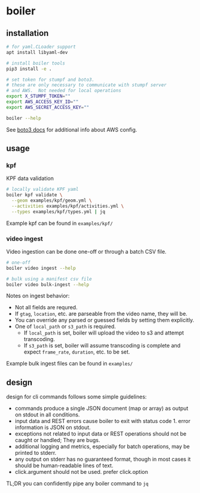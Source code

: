 # boiler

## installation

```bash
# for yaml.CLoader support
apt install libyaml-dev

# install boiler tools
pip3 install -e .

# set token for stumpf and boto3.
# these are only necessary to communicate with stumpf server
# and AWS.  Not needed for local operations
export X_STUMPF_TOKEN=""
export AWS_ACCESS_KEY_ID=""
export AWS_SECRET_ACCESS_KEY=""

boiler --help
```

See [boto3 docs](https://pypi.org/project/boto3/) for additional info about AWS config.

## usage

### kpf

KPF data validation

```bash
# locally validate KPF yaml
boiler kpf validate \
  --geom examples/kpf/geom.yml \
  --activities examples/kpf/activities.yml \
  --types examples/kpf/types.yml | jq
```

Example kpf can be found in `examples/kpf/`

### video ingest

Video ingestion can be done one-off or through a batch CSV file.

```bash
# one-off
boiler video ingest --help

# bulk using a manifest csv file
boiler video bulk-ingest --help
```

Notes on ingest behavior:

* Not all fields are requred.
* If `gtag`, `location`, etc. are parseable from the video name, they will be.
* You can override any parsed or guessed fields by setting them explicitly.
* One of `local_path` or `s3_path` is required.
  * If `local_path` is set, boiler will upload the video to s3 and attempt transcoding.
  * If `s3_path` is set, boiler will assume transcoding is complete and expect `frame_rate`, `duration`, etc. to be set.

Example bulk ingest files can be found in `examples/`

## design

design for cli commands follows some simple guidelines:

* commands produce a single JSON document (map or array) as output on stdout in all conditions.
* input data and REST errors cause boiler to exit with status code 1.  error information is JSON on stdout.
* exceptions not related to input data or REST operations should not be caught or handled; They are bugs.
* additional logging and metrics, especially for batch operations, may be printed to stderr.
* any output on stderr has no guaranteed format, though in most cases it should be human-readable lines of text.
* click.argument should not be used.  prefer click.option

TL;DR you can confidently pipe any boiler command to `jq`
